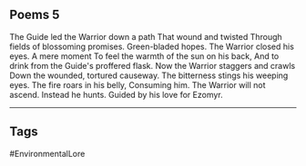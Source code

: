 ## Poems 5
The Guide led the Warrior down a path
That wound and twisted
Through fields of blossoming promises.
Green-bladed hopes.
The Warrior closed his eyes.
A mere moment
To feel the warmth of the sun on his back,
And to drink from the Guide's proffered flask.
Now the Warrior staggers and crawls
Down the wounded, tortured causeway.
The bitterness stings his weeping eyes.
The fire roars in his belly,
Consuming him.
The Warrior will not ascend.
Instead he hunts.
Guided by his love for Ezomyr.

---
## Tags
#EnvironmentalLore 